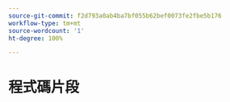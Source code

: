 ```yaml
---
source-git-commit: f2d793a0ab4ba7bf055b62bef0073fe2fbe5b176
workflow-type: tm+mt
source-wordcount: '1'
ht-degree: 100%

---
```

# 程式碼片段
